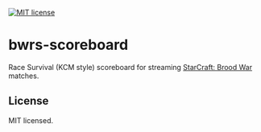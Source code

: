 [![MIT license](https://img.shields.io/badge/license-MIT-brightgreen.svg)](https://opensource.org/licenses/MIT)

# bwrs-scoreboard

Race Survival (KCM style) scoreboard for streaming [StarCraft: Brood War](https://starcraft.blizzard.com/en-us/) matches.

## License

MIT licensed.
